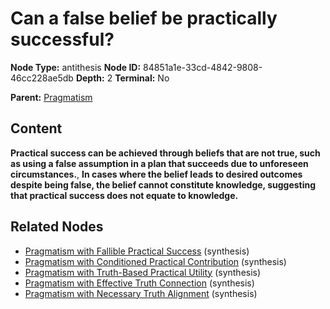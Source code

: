 # Can a false belief be practically successful?

**Node Type:** antithesis
**Node ID:** 84851a1e-33cd-4842-9808-46cc228ae5db
**Depth:** 2
**Terminal:** No

**Parent:** [Pragmatism](pragmatism.md)

## Content

**Practical success can be achieved through beliefs that are not true, such as using a false assumption in a plan that succeeds due to unforeseen circumstances.**, **In cases where the belief leads to desired outcomes despite being false, the belief cannot constitute knowledge, suggesting that practical success does not equate to knowledge.**

## Related Nodes

- [Pragmatism with Fallible Practical Success](pragmatism-with-fallible-practical-success.md) (synthesis)
- [Pragmatism with Conditioned Practical Contribution](pragmatism-with-conditioned-practical-contribution.md) (synthesis)
- [Pragmatism with Truth-Based Practical Utility](pragmatism-with-truth-based-practical-utility.md) (synthesis)
- [Pragmatism with Effective Truth Connection](pragmatism-with-effective-truth-connection.md) (synthesis)
- [Pragmatism with Necessary Truth Alignment](pragmatism-with-necessary-truth-alignment.md) (synthesis)
